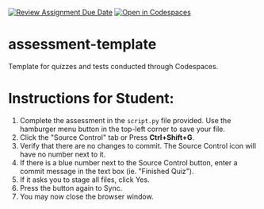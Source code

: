 [![Review Assignment Due Date](https://classroom.github.com/assets/deadline-readme-button-22041afd0340ce965d47ae6ef1cefeee28c7c493a6346c4f15d667ab976d596c.svg)](https://classroom.github.com/a/PRiM35Lg)
[![Open in Codespaces](https://classroom.github.com/assets/launch-codespace-2972f46106e565e64193e422d61a12cf1da4916b45550586e14ef0a7c637dd04.svg)](https://classroom.github.com/open-in-codespaces?assignment_repo_id=15469659)
# assessment-template
Template for quizzes and tests conducted through Codespaces.

# Instructions for Student:

1. Complete the assessment in the `script.py` file provided. Use the hamburger menu button in the top-left corner to save your file.
2. Click the "Source Control" tab or Press **Ctrl+Shift+G**.
3. Verify that there are no changes to commit. The Source Control icon will have no number next to it.
3. If there is a blue number next to the Source Control button, enter a commit message in the text box (ie. "Finished Quiz").
4. If it asks you to stage all files, click Yes.
5. Press the button again to Sync.
6. You may now close the browser window. 
